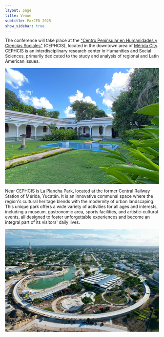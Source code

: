```yaml
---
layout: page
title: Venue
subtitle: ParCFD 2025
show_sidebar: true
---
```


The conference will take place at the ["Centro Peninsular en Humanidades y Ciencias Sociales"](https://www.cephcis.unam.mx/) (CEPHCIS), located in the downtown area of [Mérida City](https://visitmerida.mx/). CEPHCIS is an interdisciplinary research center in Humanities and Social Sciences, primarily dedicated to the study and analysis of regional and Latin American issues.

<img loading="lazy" src="/img/RendonPeniche.jpeg" alt="CEPHCIS" style="width: 600px; height: auto; display: block; margin: 0 auto"/>

Near CEPHCIS is [La Plancha Park](https://parquelaplancha.com/), located at the former Central Railway Station of Mérida, Yucatán. It is an innovative communal space where the region's cultural heritage blends with the modernity of urban landscaping. This unique park offers a wide variety of activities for all ages and interests, including a museum, gastronomic area, sports facilities, and artistic-cultural events, all designed to foster unforgettable experiences and become an integral part of its visitors' daily lives.

<img loading="lazy" src="/img/LaPlancha.jpeg" alt="La Plancha" style="width: 600px; height: auto; display: block; margin: 0 auto"/>